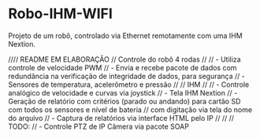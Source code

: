 # Robo-IHM-WIFI
Projeto de um robô, controlado via Ethernet remotamente com uma IHM Nextion.

//// README EM ELABORAÇÃO
// Controle do robô 4 rodas
//
//  - Utiliza controle de velocidade PWM
//  - Envia e recebe pacote de dados com redundância na verificação de integridade de dados, para segurança
//  - Sensores de temperatura, acelerômetro e pressão
//
// IHM
//
//  - Controle analógico de velocidade e curvas via joystick
//  - Tela IHM Nextion
//  - Geração de relatório com critérios (parado ou andando) para cartão SD com todos os sensores e nível de bateria
//     com digitação via tela do nome do arquivo
//  - Captura de relatórios via interface HTML pelo IP
//
//
// TODO:
//  - Controle PTZ de IP Câmera via pacote SOAP
